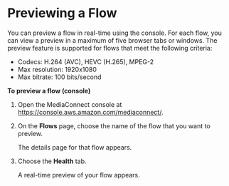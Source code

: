 # Previewing a Flow<a name="flows-preview"></a>

You can preview a flow in real\-time using the console\. For each flow, you can view a preview in a maximum of five browser tabs or windows\. The preview feature is supported for flows that meet the following criteria:
+ Codecs: H\.264 \(AVC\), HEVC \(H\.265\), MPEG\-2
+ Max resolution: 1920x1080
+ Max bitrate: 100 bits/second

**To preview a flow \(console\)**

1. Open the MediaConnect console at [https://console\.aws\.amazon\.com/mediaconnect/](https://console.aws.amazon.com/mediaconnect/)\.

1. On the **Flows** page, choose the name of the flow that you want to preview\.

   The details page for that flow appears\.

1. Choose the **Health** tab\.

   A real\-time preview of your flow appears\.
